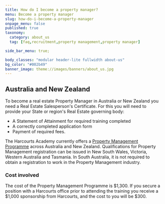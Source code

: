 ```yaml
---
title: How do I become a property manager?
menu: Become a property manager
slug: how-do-i-become-a-property-manager
onpage_menu: false
published: true
taxonomy:
  category: about_us
  tag: [faq,recruitment,property management,property manager]

side_bar_menu: true;

body_classes: "modular header-lite fullwidth about-us"
bg_color: "#002b49"
banner_image: theme://images/banners/about_us.jpg
---
```


## Australia and New Zealand
To become a real estate Property Manager in Australia or New Zealand you need a Real Estate Salesperson's Certificate. For this you will need to provide your State or region's Real Estate governing body:

- A Statement of Attainment for required training completed
- A correctly completed application form
- Payment of required fees.

The Harcourts Academy currently offers a [Property Management Programme](/courses/property-management/property-management-programme) across Australia and New Zealand. Qualifications for Property Management registration can be issued in New South Wales, Victoria, Western Australia and Tasmania. In South Australia, it is not required to obtain a registration to work in the Property Management industry.

### Cost involved

The cost of the Property Management Programme is $1,300. If you secure a position with a Harcourts office prior to attending the training you receive a $1,000 sponsorship from Harcourts, and the cost to you will be $300.
